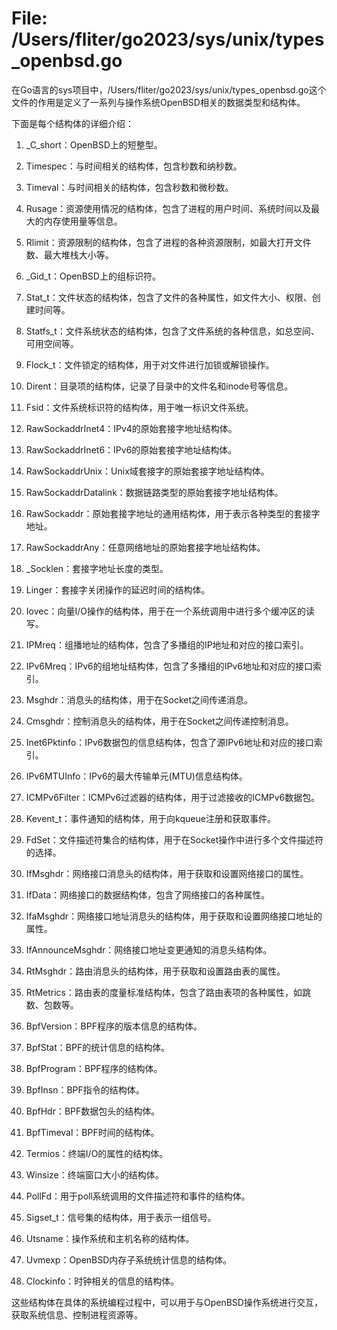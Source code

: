 # File: /Users/fliter/go2023/sys/unix/types_openbsd.go

在Go语言的sys项目中，/Users/fliter/go2023/sys/unix/types_openbsd.go这个文件的作用是定义了一系列与操作系统OpenBSD相关的数据类型和结构体。

下面是每个结构体的详细介绍：

1. _C_short：OpenBSD上的短整型。

2. Timespec：与时间相关的结构体，包含秒数和纳秒数。

3. Timeval：与时间相关的结构体，包含秒数和微秒数。

4. Rusage：资源使用情况的结构体，包含了进程的用户时间、系统时间以及最大的内存使用量等信息。

5. Rlimit：资源限制的结构体，包含了进程的各种资源限制，如最大打开文件数、最大堆栈大小等。

6. _Gid_t：OpenBSD上的组标识符。

7. Stat_t：文件状态的结构体，包含了文件的各种属性，如文件大小、权限、创建时间等。

8. Statfs_t：文件系统状态的结构体，包含了文件系统的各种信息，如总空间、可用空间等。

9. Flock_t：文件锁定的结构体，用于对文件进行加锁或解锁操作。

10. Dirent：目录项的结构体，记录了目录中的文件名和inode号等信息。

11. Fsid：文件系统标识符的结构体，用于唯一标识文件系统。

12. RawSockaddrInet4：IPv4的原始套接字地址结构体。

13. RawSockaddrInet6：IPv6的原始套接字地址结构体。

14. RawSockaddrUnix：Unix域套接字的原始套接字地址结构体。

15. RawSockaddrDatalink：数据链路类型的原始套接字地址结构体。

16. RawSockaddr：原始套接字地址的通用结构体，用于表示各种类型的套接字地址。

17. RawSockaddrAny：任意网络地址的原始套接字地址结构体。

18. _Socklen：套接字地址长度的类型。

19. Linger：套接字关闭操作的延迟时间的结构体。

20. Iovec：向量I/O操作的结构体，用于在一个系统调用中进行多个缓冲区的读写。

21. IPMreq：组播地址的结构体，包含了多播组的IP地址和对应的接口索引。

22. IPv6Mreq：IPv6的组地址结构体，包含了多播组的IPv6地址和对应的接口索引。

23. Msghdr：消息头的结构体，用于在Socket之间传递消息。

24. Cmsghdr：控制消息头的结构体，用于在Socket之间传递控制消息。

25. Inet6Pktinfo：IPv6数据包的信息结构体，包含了源IPv6地址和对应的接口索引。

26. IPv6MTUInfo：IPv6的最大传输单元(MTU)信息结构体。

27. ICMPv6Filter：ICMPv6过滤器的结构体，用于过滤接收的ICMPv6数据包。

28. Kevent_t：事件通知的结构体，用于向kqueue注册和获取事件。

29. FdSet：文件描述符集合的结构体，用于在Socket操作中进行多个文件描述符的选择。

30. IfMsghdr：网络接口消息头的结构体，用于获取和设置网络接口的属性。

31. IfData：网络接口的数据结构体，包含了网络接口的各种属性。

32. IfaMsghdr：网络接口地址消息头的结构体，用于获取和设置网络接口地址的属性。

33. IfAnnounceMsghdr：网络接口地址变更通知的消息头结构体。

34. RtMsghdr：路由消息头的结构体，用于获取和设置路由表的属性。

35. RtMetrics：路由表的度量标准结构体，包含了路由表项的各种属性，如跳数、包数等。

36. BpfVersion：BPF程序的版本信息的结构体。

37. BpfStat：BPF的统计信息的结构体。

38. BpfProgram：BPF程序的结构体。

39. BpfInsn：BPF指令的结构体。

40. BpfHdr：BPF数据包头的结构体。

41. BpfTimeval：BPF时间的结构体。

42. Termios：终端I/O的属性的结构体。

43. Winsize：终端窗口大小的结构体。

44. PollFd：用于poll系统调用的文件描述符和事件的结构体。

45. Sigset_t：信号集的结构体，用于表示一组信号。

46. Utsname：操作系统和主机名称的结构体。

47. Uvmexp：OpenBSD内存子系统统计信息的结构体。

48. Clockinfo：时钟相关的信息的结构体。

这些结构体在具体的系统编程过程中，可以用于与OpenBSD操作系统进行交互，获取系统信息、控制进程资源等。

